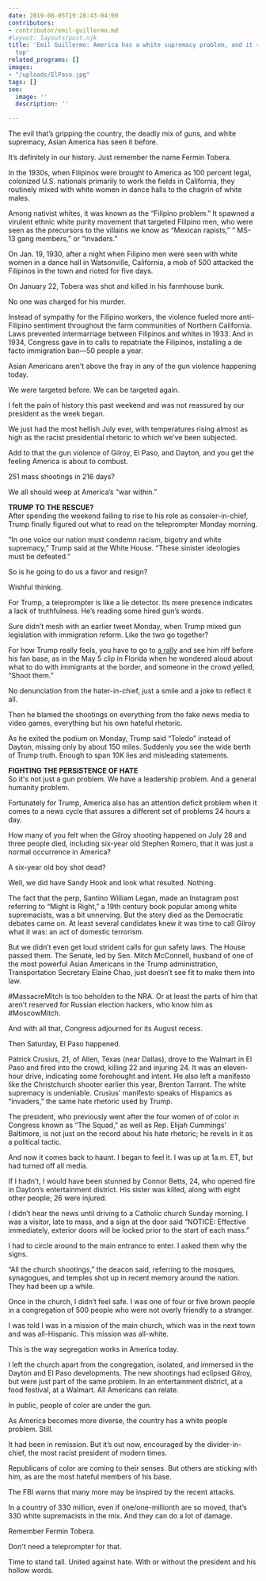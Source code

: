 ```yaml
---
date: 2019-08-05T19:28:43-04:00
contributors:
- contributor/emil-guillermo.md
#layout: layouts/post.njk
title: 'Emil Guillermo: America has a white supremacy problem, and it starts at the
  top'
related_programs: []
images:
- "/uploads/ElPaso.jpg"
tags: []
seo:
  image: ''
  description: ''

---
```

The evil that’s gripping the country, the deadly mix of guns, and white supremacy, Asian America has seen it before.

It’s definitely in our history. Just remember the name Fermin Tobera.

In the 1930s, when Filipinos were brought to America as 100 percent legal, colonized U.S. nationals primarily to work the fields in California, they routinely mixed with white women in dance halls to the chagrin of white males.

Among nativist whites, it was known as the “Filipino problem.” It spawned a virulent ethnic white purity movement that targeted Filipino men, who were seen as the precursors to the villains we know as “Mexican rapists,” “ MS-13 gang members,” or “invaders.”

On Jan. 19, 1930, after a night when Filipino men were seen with white women in a dance hall in Watsonville, California, a mob of 500 attacked the Filipinos in the town and rioted for five days.

On January 22, Tobera was shot and killed in his farmhouse bunk.

No one was charged for his murder.

Instead of sympathy for the Filipino workers, the violence fueled more anti-Filipino sentiment throughout the farm communities of Northern California. Laws prevented intermarriage between Filipinos and whites in 1933. And in 1934, Congress gave in to calls to repatriate the Filipinos, installing a de facto immigration ban—50 people a year.

Asian Americans aren't above the fray in any of the gun violence happening today.

We were targeted before. We can be targeted again.

I felt the pain of history this past weekend and was not reassured by our president as the week began.

We just had the most hellish July ever, with temperatures rising almost as high as the racist presidential rhetoric to which we’ve been subjected.

Add to that the gun violence of Gilroy, El Paso, and Dayton, and you get the feeling America is about to combust.

251 mass shootings in 216 days?

We all should weep at America’s “war within.”

**TRUMP TO THE RESCUE?**  
After spending the weekend failing to rise to his role as consoler-in-chief, Trump finally figured out what to read on the teleprompter Monday morning.

“In one voice our nation must condemn racism, bigotry and white supremacy,” Trump said at the White House. “These sinister ideologies must be defeated.”

So is he going to do us a favor and resign?

Wishful thinking.

For Trump, a teleprompter is like a lie detector. Its mere presence indicates a lack of truthfulness. He’s reading some hired gun’s words.

Sure didn’t mesh with an earlier tweet Monday, when Trump mixed gun legislation with immigration reform. Like the two go together?

For how Trump really feels, you have to go to [a rally](https://youtu.be/jt5dzCd1pJQ) and see him riff before his fan base, as in the May 5 clip in Florida when he wondered aloud about what to do with immigrants at the border, and someone in the crowd yelled, “Shoot them.”

No denunciation from the hater-in-chief, just a smile and a joke to reflect it all.

Then he blamed the shootings on everything from the fake news media to video games, everything but his own hateful rhetoric.

As he exited the podium on Monday, Trump said “Toledo” instead of Dayton, missing only by about 150 miles. Suddenly you see the wide berth of Trump truth. Enough to span 10K lies and misleading statements.

**FIGHTING THE PERSISTENCE OF HATE**  
So it's not just a gun problem. We have a leadership problem. And a general humanity problem.

Fortunately for Trump, America also has an attention deficit problem when it comes to a news cycle that assures a different set of problems 24 hours a day.

How many of you felt when the Gilroy shooting happened on July 28 and three people died, including six-year old Stephen Romero, that it was just a normal occurrence in America?

A six-year old boy shot dead?

Well, we did have Sandy Hook and look what resulted. Nothing.

The fact that the perp, Santino William Legan, made an Instagram post referring to “Might is Right,” a 19th century book popular among white supremacists, was a bit unnerving. But the story died as the Democratic debates came on. At least several candidates knew it was time to call Gilroy what it was: an act of domestic terrorism.

But we didn’t even get loud strident calls for gun safety laws. The House passed them. The Senate, led by Sen. Mitch McConnell, husband of one of the most powerful Asian Americans in the Trump administration, Transportation Secretary Elaine Chao, just doesn’t see fit to make them into law.

\#MassacreMitch is too beholden to the NRA. Or at least the parts of him that aren’t reserved for Russian election hackers, who know him as #MoscowMitch.

And with all that, Congress adjourned for its August recess.

Then Saturday, El Paso happened.

Patrick Crusius, 21, of Allen, Texas (near Dallas), drove to the Walmart in El Paso and fired into the crowd, killing 22 and injuring 24. It was an eleven-hour drive, indicating some forehought and intent. He also left a manifesto like the Christchurch shooter earlier this year, Brenton Tarrant. The white supremacy is undeniable. Crusius’ manifesto speaks of Hispanics as “invaders,” the same hate rhetoric used by Trump.

The president, who previously went after the four women of of color in Congress known as “The Squad,” as well as Rep. Elijah Cummings’ Baltimore, is not just on the record about his hate rhetoric; he revels in it as a political tactic.

And now it comes back to haunt. I began to feel it. I was up at 1a.m. ET, but had turned off all media.

If I hadn’t, I would have been stunned by Connor Betts, 24, who opened fire in Dayton’s entertainment district. His sister was killed, along with eight other people; 26 were injured.

I didn’t hear the news until driving to a Catholic church Sunday morning. I was a visitor, late to mass, and a sign at the door said “NOTICE: Effective immediately, exterior doors will be locked prior to the start of each mass.”

I had to circle around to the main entrance to enter. I asked them why the signs.

“All the church shootings,” the deacon said, referring to the mosques, synagogues, and temples shot up in recent memory around the nation. They had been up a while.

Once in the church, I didn’t feel safe. I was one of four or five brown people in a congregation of 500 people who were not overly friendly to a stranger.

I was told I was in a mission of the main church, which was in the next town and was all-Hispanic. This mission was all-white.

This is the way segregation works in America today.

I left the church apart from the congregation, isolated, and immersed in the Dayton and El Paso developments. The new shootings had eclipsed Gilroy, but were just part of the same problem. In an entertainment district, at a food festival, at a Walmart. All Americans can relate.

In public, people of color are under the gun.

As America becomes more diverse, the country has a white people problem. Still.

It had been in remission. But it’s out now, encouraged by the divider-in-chief, the most racist president of modern times.

Republicans of color are coming to their senses. But others are sticking with him, as are the most hateful members of his base.

The FBI warns that many more may be inspired by the recent attacks.

In a country of 330 million, even if one/one-millionth are so moved, that’s 330 white supremacists in the mix. And they can do a lot of damage.

Remember Fermin Tobera.

Don't need a teleprompter for that.

Time to stand tall. United against hate. With or without the president and his hollow words.